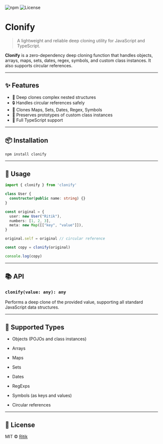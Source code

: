 ![npm](https://img.shields.io/npm/v/clonify?cacheSeconds=10)
![License](https://img.shields.io/npm/l/clonify?cacheSeconds=10)


# Clonify

> A lightweight and reliable deep cloning utility for JavaScript and TypeScript.

**Clonify** is a zero-dependency deep cloning function that handles objects, arrays, maps, sets, dates, regex, symbols, and custom class instances. It also supports circular references.

---

## ✨ Features

- 🔁 Deep clones complex nested structures  
- 🔒 Handles circular references safely  
- 🧠 Clones Maps, Sets, Dates, Regex, Symbols  
- 💎 Preserves prototypes of custom class instances  
- 🧾 Full TypeScript support  

---

## 📦 Installation

```bash
npm install clonify
```

---

## 🚀 Usage

```ts
import { clonify } from 'clonify'

class User {
  constructor(public name: string) {}
}

const original = {
  user: new User("Ritik"),
  numbers: [1, 2, 3],
  meta: new Map([["key", "value"]]),
}

original.self = original // circular reference

const copy = clonify(original)

console.log(copy)
```

---

## 📚 API

### `clonify(value: any): any`
Performs a deep clone of the provided value, supporting all standard JavaScript data structures.

---

## 🧪 Supported Types

- Objects (POJOs and class instances)

- Arrays

- Maps

- Sets

- Dates

- RegExps

- Symbols (as keys and values)

- Circular references

---

## 📘 License

MIT © [Ritik](https://github.com/Ritik97)